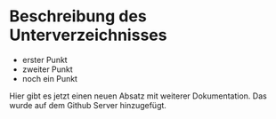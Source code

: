 # Beschreibung des Unterverzeichnisses

- erster Punkt
- zweiter Punkt
- noch ein Punkt


Hier gibt es jetzt einen neuen Absatz mit weiterer Dokumentation.
Das wurde auf dem Github Server hinzugefügt.
